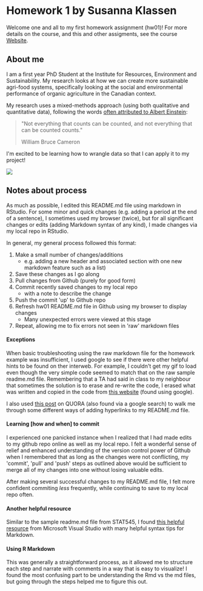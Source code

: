 # Homework 1 by Susanna Klassen

Welcome one and all to my first homework assignment (hw01)! For more details on the course, and this and other assigments, see the course <a href=http://stat545.com>Website</a>.

## About me

I am a first year PhD Student at the Institute for Resources, Environment and Sustainability. My research looks at how we can create more sustainable agri-food systems, specifically looking at the social and environmental performance of organic agriculture in the Canadian context. 

My research uses a mixed-methods approach (using both qualitative and quantitative data), following the words <a href="https://quoteinvestigator.com/2010/05/26/everything-counts-einstein/">often attributed to Albert Einstein</a>:

> "Not everything that counts can be counted, and not everything that can be counted counts."
>
> William Bruce Cameron 

I'm excited to be learning how to wrangle data so that I can apply it to my project!

![](https://i.pinimg.com/originals/15/10/29/15102907439824fb616f964e9dff5415.gif)

## Notes about process

As much as possible, I edited this README.md file using markdown in RStudio. For some minor and quick changes (e.g. adding a period at the end of a sentence), I sometimes used my browser (twice), but for all significant changes or edits (adding Markdown syntax of any kind), I made changes via my local repo in RStudio. 

In general, my general process followed this format:
1. Make a small number of changes/additions 
    - e.g. adding a new header and associated section with one new markdown feature such as a list)
2. Save these changes as I go along
3. Pull changes from Github (purely for good form)
4. Commit recently saved changes to my local repo
    - with a note to describe the change
5. Push the commit 'up' to Github repo
6. Refresh hw01 README.md file in Github using my browser to display changes
    - Many unexpected errors were viewed at this stage 
7. Repeat, allowing me to fix errors not seen in 'raw' markdown files

#### Exceptions
When basic troubleshooting using the raw markdown file for the homework example was insufficient, I used google to see if there were other helpful hints to be found on ther interweb. For example, I couldn't get my gif to load even though the very simple code seemed to match that on the raw sample readme.md file. Remembering that a TA had said in class to my neighbour that sometimes the solution is to erase and re-write the code, I erased what was written and copied in the code from <a href= "https://gist.githubusercontent.com/jhsu/2550829/raw/0cb4f77d83e0783e89d361df0f8501ddb668d2fb/gifs.markdown">this website</a> (found using google). 

I also used <a href="https://www.quora.com/How-do-I-create-a-hyperlink-in-the-README-file-in-my-GitHub-account-which-would-redirect-to-a-new-page-containing-the-project-explanation">this post</a> on QUORA (also found via a google search) to walk me through some different ways of adding hyperlinks to my README.md file. 

#### Learning [how and when] to commit

I experienced one panicked instance when I realized that I had made edits to my github repo online as well as my local repo. I felt a wonderful sense of relief and enhanced understanding of the version control power of Github when I remembered that as long as the changes were not conflicting, my 'commit', 'pull' and 'push' steps as outlined above would be sufficient to merge all of my changes into one without losing valuable edits. 

After making several successful changes to my README.md file, I felt more confident commiting *less* frequently, while continuing to save to my local repo often. 

#### Another helpful resource

Similar to the sample readme.md file from STAT545, I found <a href="https://docs.microsoft.com/en-us/vsts/reference/markdown-guidance">this helpful resource</a> from Microsoft Visual Studio with many helpful syntax tips for Markdown. 

#### Using R Markdown

This was generally a straightforward process, as it allowed me to structure each step and narrate with comments in a way that is easy to visualize! I found the most confusing part to be understanding the Rmd vs the md files, but going through the steps helped me to figure this out. 
